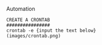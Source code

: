Automation

```
CREATE A CRONTAB 
################
crontab -e {input the text below}
(images/crontab.png)

```
